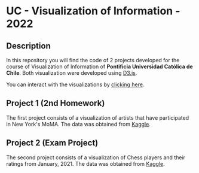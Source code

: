 # UC - Visualization of Information - 2022

## Description
In this repository you will find the code of 2 projects developed for the course of Visualization of Information of __Pontificia Universidad Católica de Chile__.
Both visualization were developed using [D3.js](https://d3js.org/).

You can interact with the visualizations by [clicking here](https://alfremk.github.io/UC-infovis-project/).

## Project 1 (2nd Homework)
The first project consists of a visualization of artists that have participated in New York's MoMA. The data was obtained from [Kaggle](https://www.kaggle.com/datasets/momanyc/museum-collection).


## Project 2 (Exam Project)
The second project consists of a visualization of Chess players and their ratings from January, 2021. The data was obtained from [Kaggle](https://www.kaggle.com/datasets/rohanrao/chess-fide-ratings).
